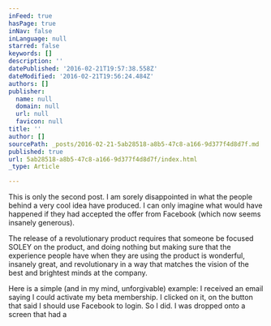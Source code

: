 ```yaml
---
inFeed: true
hasPage: true
inNav: false
inLanguage: null
starred: false
keywords: []
description: ''
datePublished: '2016-02-21T19:57:38.558Z'
dateModified: '2016-02-21T19:56:24.484Z'
authors: []
publisher:
  name: null
  domain: null
  url: null
  favicon: null
title: ''
author: []
sourcePath: _posts/2016-02-21-5ab28518-a8b5-47c8-a166-9d377f4d8d7f.md
published: true
url: 5ab28518-a8b5-47c8-a166-9d377f4d8d7f/index.html
_type: Article

---
```

This is only the second post. I am sorely disappointed in what the people behind a very cool idea have produced. I can only imagine what would have happened if they had accepted the offer from Facebook (which now seems insanely generous). 

The release of a revolutionary product requires that someone be focused SOLEY on the product, and doing nothing but making sure that the experience people have when they are using the product is wonderful, insanely great, and revolutionary in a way that matches the vision of the best and brightest minds at the company. 

Here is a simple (and in my mind, unforgivable) example: I received an email saying I could activate my beta membership. I clicked on it, on the button that said I should use Facebook to login. So I did. I was dropped onto a screen that had a